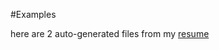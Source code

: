 #Examples

here are 2 auto-generated files from  my [resume](https://www.figma.com/file/c6EzAEM1KsWcTyBnfecxQc/Resume?node-id=7%3A407&t=DwdQhd4fpFq54AWc-1)

